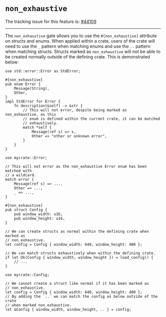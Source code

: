 # `non_exhaustive`

The tracking issue for this feature is: [#44109]

[#44109]: https://github.com/rust-lang/rust/issues/44109

------------------------

The `non_exhaustive` gate allows you to use the `#[non_exhaustive]` attribute
on structs and enums. When applied within a crate, users of the crate will need
to use the `_` pattern when matching enums and use the `..` pattern when
matching structs. Structs marked as `non_exhaustive` will not be able to be
created normally outside of the defining crate. This is demonstrated below:

```rust,ignore (pseudo-Rust)
use std::error::Error as StdError;

#[non_exhaustive]
pub enum Error {
    Message(String),
    Other,
}
impl StdError for Error {
    fn description(&self) -> &str {
        // This will not error, despite being marked as non_exhaustive, as this
        // enum is defined within the current crate, it can be matched
        // exhaustively.
        match *self {
            Message(ref s) => s,
            Other => "other or unknown error",
        }
    }
}
```

```rust,ignore (pseudo-Rust)
use mycrate::Error;

// This will not error as the non_exhaustive Error enum has been matched with
// a wildcard.
match error {
    Message(ref s) => ...,
    Other => ...,
    _ => ...,
}
```

```rust,ignore (pseudo-Rust)
#[non_exhaustive]
pub struct Config {
    pub window_width: u16,
    pub window_height: u16,
}

// We can create structs as normal within the defining crate when marked as
// non_exhaustive.
let config = Config { window_width: 640, window_height: 480 };

// We can match structs exhaustively when within the defining crate.
if let Ok(Config { window_width, window_height }) = load_config() {
    // ...
}
```

```rust,ignore (pseudo-Rust)
use mycrate::Config;

// We cannot create a struct like normal if it has been marked as
// non_exhaustive.
let config = Config { window_width: 640, window_height: 480 };
// By adding the `..` we can match the config as below outside of the crate
// when marked non_exhaustive.
let &Config { window_width, window_height, .. } = config;
```

